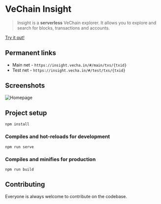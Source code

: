 # VeChain Insight

> Insight is a **serverless** VeChain explorer. It allows you to explore and search for blocks, transactions and accounts. 

[Try it out!](https://insight.vecha.in/#/)

## Permanent links

* Main net - `https://insight.vecha.in/#/main/txs/{txid}`
* Test net - `https://insight.vecha.in/#/test/txs/{txid}`

## Screenshots

![Homepage](./screenshots/homepage-chrome-app.png)

## Project setup
```
npm install
```

### Compiles and hot-reloads for development
```
npm run serve
```

### Compiles and minifies for production
```
npm run build
```

## Contributing

Everyone is always welcome to contribute on the codebase.
